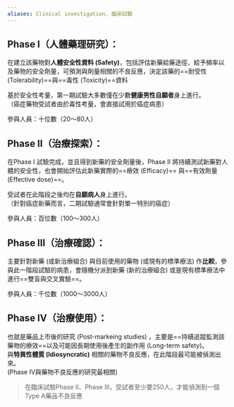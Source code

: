 ```yaml
---
aliases: Clinical investigation, 臨床試驗
---
```

## Phase I（人體藥理研究）：
在建立該藥物對**人體安全性資料 (Safety)**，包括評估新藥給藥途徑、給予頻率以及藥物的安全劑量，可預測與劑量相關的不良反應，決定該藥的==耐受性 (Tolerability)==與==毒性 (Toxicity)==資料

基於安全性考量，第一期試驗大多數僅在少數**健康男性自願者**身上進行。  
（癌症藥物受試者由於毒性考量，會直接試用於癌症病患）

參與人員：十位數（20～80人）
## Phase II（治療探索）：
在Phase I 試驗完成，並且得到新藥的安全劑量後，Phase II 將持續測試新藥對人體的安全性，也會開始評估此新藥實際的==療效 (Efficacy)== 與==有效劑量 (Effective dose)==。

受試者在此階段之後均在**自願病人**身上進行。  
（針對癌症新藥而言，二期試驗通常會針對單一特別的癌症）

參與人員：百位數（100～300人）
## Phase III（治療確認）：  
主要針對新藥 (或新治療組合) 與目前使用的藥物 (或現有的標準療法) 作**比較**，參與此一階段試驗的病患，會隨機分派到新藥 (新的治療組合) 或是現有標準療法中進行==雙盲與交叉實驗==。

參與人員：千位數（1000～3000人）
## Phase IV（治療使用）：
也就是藥品上市後的研究 (Post-markeing studies) ，主要是==持續追蹤監測該藥物的療效==以及可能因長期使用後產生的副作用 (Long-term safety)。  
與**特異性體質 (Idiosyncratic)** 相關的藥物不良反應，在此階段最可能被偵測出來。  
(Phase IV與藥物不良反應的研究最相關)

>在臨床試驗Phase II、Phase III，受試者至少要250人，才能偵測到一個Type A藥品不良反應